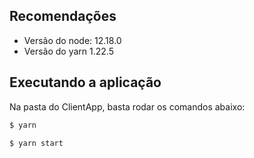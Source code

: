 ## Recomendações

- Versão do node: 12.18.0
- Versão do yarn 1.22.5

## Executando a aplicação

Na pasta do ClientApp, basta rodar os comandos abaixo:
```bash
$ yarn
```

```bash
$ yarn start
```
